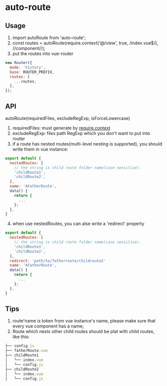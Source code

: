# auto-route

## Usage
1. import autoRoute from 'auto-route';
2. const routes = autoRoute(require.context('@/view', true, /index\.vue$/), /\/component\//);
3. put the routes into vue-router
```js
new Router({
  mode: 'history',
  base: ROUTER_PREFIX,
  routes: [
    ...routes,
  ],
});
```

## API

autoRoute(requiredFiles, excludeRegExp, isForceLowercase)

1. requiredFiles: must generate by [require.context](https://webpack.js.org/guides/dependency-management/#require-context)
2. excludeRegExp: files path RegExp which you don't want to put into router
3. if a route has nested routes(multi-level nesting is supported), you should write them in vue instance:
```js
export default {
  nestedRoutes: [
    // the string is child route folder name(case sensitive).
    'childRoute1',
    'childRoute2',
  ],
  name: 'AFatherRoute',
  data() {
    return {
      ...
    };
  },
}
```
4. when use nestedRoutes, you can alse write a 'redirect' property
```js
export default {
  nestedRoutes: [
    // the string is child route folder name(case sensitive).
    'childRoute1',
    'childRoute2',
  ],
  redirect: 'path/to/fatherroute/childroute2'
  name: 'AFatherRoute',
  data() {
    return {
      ...
    };
  },
}
```

## Tips
1. route'name is token from vue instance's name, please make sure that every vue component has a name;
2. Route which nests other child routes should be plat with child routes, like this:
```js
├── config.js
├── fatherRoute.vue
├── childRoute1
│   └── index.vue
│   └── config.js
├── childRoute2
│   └── index.vue
│   └── config.js
```